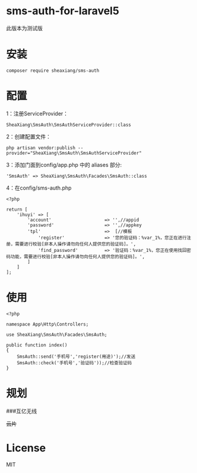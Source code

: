 # sms-auth-for-laravel5

此版本为测试版


# 安装

	composer require sheaxiang/sms-auth

# 配置

1：注册ServiceProvider：

	SheaXiang\SmsAuth\SmsAuthServiceProvider::class

2：创建配置文件：

	php artisan vendor:publish --provider="SheaXiang\SmsAuth\SmsAuthServiceProvider"

3：添加门面到config/app.php 中的 aliases 部分:

	'SmsAuth' => SheaXiang\SmsAuth\Facades\SmsAuth::class
4：在config/sms-auth.php

	<?php
	
	return [
	    'ihuyi' => [
	        'account'                    => '',//appid
	        'password'                   => '',//appkey
	        'tpl'                        =>  [//模板
	            'register'               => '您的验证码：%var_1%，您正在进行注册，需要进行校验[非本人操作请勿向任何人提供您的验证码]。',
	            'find_password'          => '验证码：%var_1%，您正在使用找回密码功能，需要进行校验[非本人操作请勿向任何人提供您的验证码]。',
	        ]
	    ]
	];

# 使用

	<?php
	
	namespace App\Http\Controllers;

	use SheaXiang\SmsAuth\Facades\SmsAuth;
	
	public function index()
    {
        SmsAuth::send('手机号','register(用途)');//发送
		SmsAuth::check('手机号','验证码'));//检查验证码
    }

# 规划


###互亿无线

<del>云片</del>

# License

MIT
